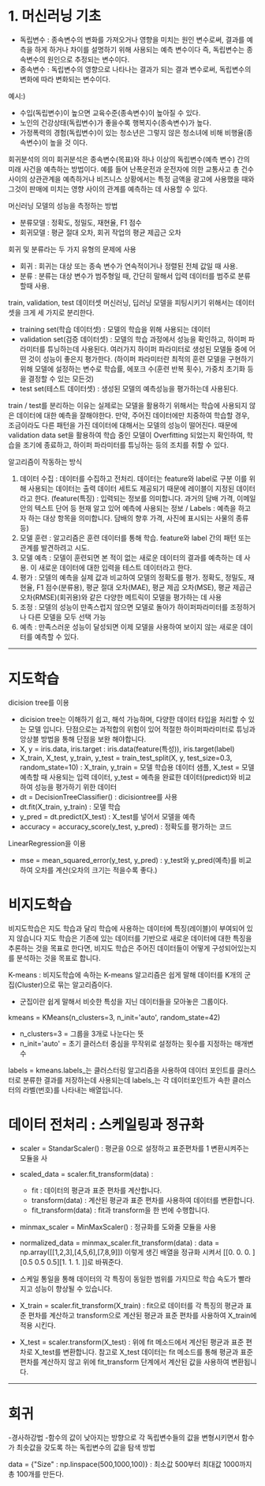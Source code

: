 # 1. 머신러닝 기초

- 독립변수 : 종속변수의 변화를 가져오거나 영향을 미치는 원인 변수로써, 결과를 예측을 하게 하거나 차이를 설명하기 위해 사용되는 예측 변수이다 즉, 독립변수는 종속변수의 원인으로 추정되는 변수이다.
- 종속변수 : 독립변수의 영향으로 나타나는 결과가 되는 결과 변수로써, 독립변수의 변화에 따라 변화되는 변수이다.

예시:)
- 수입(독립변수)이 높으면 교육수준(종속변수)이 높아질 수 있다.
- 노인의 건강상태(독립변수)가 좋을수록 행복지수(종속변수)가 높다.
- 가정폭력의 경험(독립변수)이 있는 청소년은 그렇지 않은 청소녀에 비해 비행율(종속변수)이 높을 것 이다.

회귀분석의 의미
회귀분석은 종속변수(목표)와 하나 이상의 독립변수(예측 변수) 간의 미래 사건을 예측하는 방법이다. 예를 들어 난폭운전과 운전자에 의한 교통사고 총 건수 사이의 상관관계을 예측하거나 비즈니스 상황에서는 특정 금액을 광고에 사용했을 때와 그것이 판매에 미치는 영향 사이의 관계를 예측하는 데 사용할 수 있다.

머신러닝 모델의 성능을 측정하는 방법
- 분류모델 : 정확도, 정밀도, 재현율, F1 점수
- 회귀모델 : 평균 절대 오차, 회귀 작업의 평균 제곱근 오차

회귀 및 분류라는 두 가지 유형의 문제에 사용
- 회귀 : 회귀는 대상 또는 종속 변수가 연속적이거나 정렬된 전체 값일 때 사용.
- 분류 : 분류는 대상 변수가 범주형일 때, 간단히 말해서 입력 데이터를 범주로 분류할때 사용.

train, validation, test 데이터셋
머신러닝, 딥러닝 모델을 피팅시키기 위해서는 데이터셋을 크게 세 가지로 분리한다.
- training set(학습 데이터셋) : 모델의 학습을 위해 사용되는 데이터
- validation set(검증 데이터셋) : 모델의 학습 과정에서 성능을 확인하고, 하이퍼 파라미터를 튜닝하는데 사용된다. 여러가지 하이퍼 파라미터로 생성된 모델들 중에 어떤 것이 성능이 좋은지 평가한다. (하이퍼 파라미터란 최적의 훈련 모델을 구현하기 위해 모델에 설정하는 변수로 학습률, 에포크 수(훈련 반복 횟수), 가중치 초기화 등을 결정할 수 있는 모든것)
- test set(테스트 데이터셋) : 생성된 모델의 예측성능을 평가하는데 사용된다.

train / test를 분리하는 이유는 실제로는 모델을 활용하기 위해서는 학습에 사용되지 않은 데이터에 대한 예측을 잘해야한다. 만약, 주어진 데이터에만 치중하여 학습할 경우, 조금이라도 다른 패턴을 가진 데이터에 대해서는 모델의 성능이 떨어진다. 때문에 validation data set을 활용하여 학습 중인 모델이 Overfitting 되었는지 확인하여, 학습을 조기에 종료하고, 하이퍼 파라미터를 튜닝하는 등의 조치를 취할 수 있다.

알고리즘이 작동하는 방식
1. 데이터 수집 : 데이터를 수집하고 전처리. 데이터는 feature와 label로 구분 이를 위해 사용되는 데이터는 출력 데이터 세트도 제공되기 때문에 레이블이 지정된 데이터라고 한다. (feature(특징) : 입력되는 정보를 의미합니다. 과거의 담배 가격, 이메일 안의 텍스트 단어 등 현재 알고 있어 예측에 사용되는 정보 / Labels : 예측을 하고자 하는 대상 항목을 의미합니다. 담배의 향후 가격, 사진에 표시되는 사물의 종류 등)
2. 모델 훈련 : 알고리즘은 훈련 데이터를 통해 학습. feature와 label 간의 패턴 또는 관계를 발견하려고 시도.
3. 모델 예측 : 모델이 훈련되면 본 적이 없는 새로운 데이터의 결과를 예측하는 데 사용. 이 새로운 데이터에 대한 입력을 테스트 데이터라고 한다.
4. 평가 : 모델의 예측을 실제 값과 비교하여 모델의 정확도를 평가. 정확도, 정밀도, 재현율, F1 점수(분류용), 평균 절대 오차(MAE), 평균 제곱 오차(MSE), 평균 제곱근 오차(RMSE)(회귀용)와 같은 다양한 메트릭이 모델을 평가하는 데 사용
5. 조정 : 모델의 성능이 만족스럽지 않으면 모델로 돌아가 하이퍼파라미터를 조정하거나 다른 모델을 모두 선택 가능
6. 예측 : 만족스러운 성능이 달성되면 이제 모델을 사용하여 보이지 않는 새로운 데이터를 예측할 수 있다.

------------------------------------------------------------------------------------------------------------------------------------------------------------
# 지도학습
dicision tree를 이용
- dicision tree는 이해하기 쉽고, 해석 가능하며, 다양한 데이터 타입을 처리할 수 있는 모델 입니다. 단점으로는 과적합의 위험이 있어 적절한 하이퍼파라미터로 튜닝과 앙상블 방법을 통해 단점을 보완 해야합니다.
- X, y = iris.data, iris.target : iris.data(feature(특성)), iris.target(label)
- X_train, X_test, y_train, y_test = train_test_split(X, y, test_size=0.3, random_state=10) : X_train, y_train = 모델 학습용 데이터 샘플, X_test = 모델 예측할 때 사용되는 입력 데이터, y_test = 예측을 완료한 데이터(predict)와 비교하여 성능을 평가하기 위한 데이터
- dt = DecisionTreeClassifier() : dicisiontree를 사용
- dt.fit(X_train, y_train) : 모델 학습
- y_pred = dt.predict(X_test) : X_test를 넣어서 모델을 예측
- accuracy = accuracy_score(y_test, y_pred) : 정확도를 평가하는 코드

LinearRegression을 이용
- mse = mean_squared_error(y_test, y_pred) : y_test와 y_pred(예측)를 비교하여 오차를 계산(오차의 크기는 적을수록 좋다.)

# 비지도학습
비지도학습은 지도 학습과 달리 학습에 사용하는 데이터에 특징(레이블)이 부여되어 있지 않습니다
지도 학습은 기존에 있는 데이터를 기반으로 새로운 데이터에 대한 특징을 추론하는 것을 목표로 한다면, 비지도 학습은 주어진 데이터들이 어떻게 구성되어있는지를 분석하는 것을 목표로 합니다.

K-means : 비지도학습에 속하는 K-means 알고리즘은 쉽게 말해 데이터를 K개의 군집(Cluster)으로 묶는 알고리즘이다.

* 군집이란 쉽게 말해서 비슷한 특성을 지닌 데이터들을 모아놓은 그룹이다.

kmeans = KMeans(n_clusters=3, n_init='auto', random_state=42)
- n_clusters=3 = 그룹을 3개로 나눈다는 뜻
- n_init='auto' = 초기 클러스터 중심을 무작위로 설정하는 횟수를 지정하는 매개변수

labels = kmeans.labels_는 클러스터링 알고리즘을 사용하여 데이터 포인트를 클러스터로 분류한 결과를 저장하는데 사용되는데 labels_는 각 데이터포인트가 속한 클러스터의 라벨(번호)를 나타내는 배열입니다.

# 데이터 전처리 : 스케일링과 정규화
- scaler = StandarScaler() : 평균을 0으로 설정하고 표준편차를 1 변환시켜주는 모듈을 사
- scaled_data = scaler.fit_transform(data) :
  - fit : 데이터의 평균과 표준 편차를 계산합니다.
  - transform(data) : 계산된 평균과 표준 편차를 사용하여 데이터를 변환합니다.
  - fit_transform(data) : fit과 transform을 한 번에 수행합니다.

- minmax_scaler = MinMaxScaler() : 정규화를 도와줄 모듈을 사용
- normalized_data = minmax_scaler.fit_transform(data) : data = np.array([[1,2,3],[4,5,6],[7,8,9]]) 이렇게 생긴 배열을 정규화 시켜서  [[0.  0.  0. ][0.5 0.5 0.5][1.  1.  1. ]]로 바꿔준다.
- 스케일 통일을 통해 데이터의 각 특징이 동일한 범위를 가지므로 학습 속도가 빨라지고 성능이 향상될 수 있습니다.

- X_train = scaler.fit_transform(X_train) :  fit으로 데이터를 각 특징의 평균과 표준 편차를 계산하고 transform으로 계산된 평균과 표준 편차를 사용하여 X_train에 적용 시킨다.
- X_test = scaler.transform(X_test) : 위에 fit 메소드에서 계산된 평균과 표준 편차로 X_test를 변환합니다. 참고로 X_test 데이터는 fit 메소드를 통해 평균과 표준 편차를 계산하지 않고 위에 fit_transform 단계에서 계산된 값을 사용하여 변환됩니다.


------------------------------------------------------------------------------------------------------------------------------------------------------------
# 회귀
-경사하강법
  -함수의 값이 낮아지는 방향으로 각 독립변수들의 값을 변형시키면서 함수가 최솟값을 갖도록 하는 독립변수의 값을 탐색 방법

data = {"Size" : np.linspace(500,1000,100)} : 최소값 500부터 최대값 1000까지 총 100개를 만든다.





